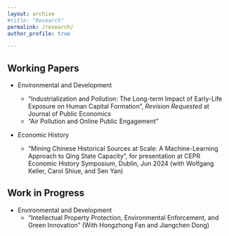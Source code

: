 ```yaml
---
layout: archive
#title: "Research"
permalink: /research/
author_profile: true

---
```





## Working Papers
* Environmental and Development
  * “Industrialization and Pollution: The Long-term Impact of Early-Life Exposure on Human Capital Formation”, *Revision Requested* at Journal of Public Economics
  * “Air Pollution and Online Public Engagement”

* Economic History
  * “Mining Chinese Historical Sources at Scale: A Machine-Learning Approach to Qing State Capacity”, for presentation at CEPR Economic History Symposium, Dublin, Jun 2024 (with Wolfgang Keller, Carol Shiue, and Sen Yan)

## Work in Progress
* Environmental and Development
  * “Intellectual Property Protection, Environmental Enforcement, and Green Innovation” (With Hongzhong Fan and Jiangchen Dong)

